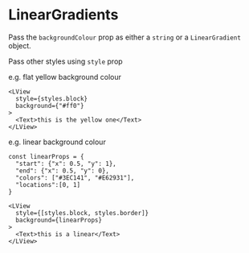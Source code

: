# LinearGradients

Pass the `backgroundColour` prop as either a `string` or a `LinearGradient` object.

Pass other styles using `style` prop 

e.g. flat yellow background colour

```
<LView
  style={styles.block}
  background={"#ff0"}
>
  <Text>this is the yellow one</Text>
</LView>
```

e.g. linear background colour

```
const linearProps = {
  "start": {"x": 0.5, "y": 1},
  "end": {"x": 0.5, "y": 0},
  "colors": ["#3EC141", "#E62931"],
  "locations":[0, 1]
}

<LView
  style={[styles.block, styles.border]}
  background={linearProps}
>
  <Text>this is a linear</Text>
</LView>
```
